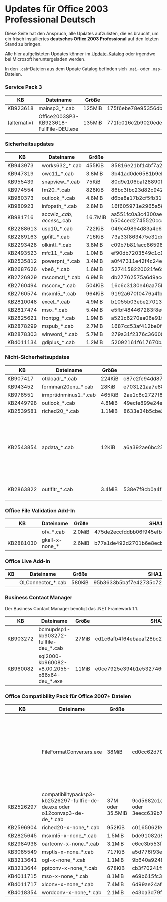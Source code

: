 # Updates für Office 2003 Professional Deutsch

Diese Seite hat den Anspruch, alle Updates aufzulisten, die es braucht, um ein frisch installiertes
**deutsches Office 2003 Professional** auf den letzten Stand zu bringen.

Alle hier aufgelisteten Updates können im [Update-Katalog](https://www.catalog.update.microsoft.com/) oder
irgendwo bei Microsoft heruntergeladen werden.

In den `.cab`-Dateien aus dem Update Catalog befinden sich `.msi`- oder `.msp`-Dateien.

### Service Pack 3

| KB       | Dateiname                               | Größe  | SHA1                                     |
|----------|-----------------------------------------|--------|------------------------------------------|
| KB923618 | mainsp3_*.cab | 125MiB | 175f6ebe78e95356db84feae3c2acfb763315d72 |
| (alternativ) | Office2003SP3-KB923618-FullFile-DEU.exe | 135MiB | 771fc016c2b9020ede28222f56e82ab1484081b4 |

### Sicherheitsupdates

| KB | Dateiname | Größe | SHA1 |
|----|-----------|-------|------|
| KB943973 | works632_*.cab | 455KiB | 85816e21bf14bf7a2b5ad23ade38edca1770b3e4 |
| KB947319 | owc11_*.cab | 3.8MiB | 3b41ad0de6581b9ebf5d1c1282b3def107bc689d |
| KB955439 | snapview_*.cab | 75KiB | 80d9e106baf28890f54df411921f8aff24175b88 |
| KB974554 | fm20_*.cab | 828KiB | 86bc3fbc23d82c942ebe6e5b5542dd49572d26a5 |
| KB980373 | outlook_*.cab | 4.8MiB | d6be8a17b2cf5fb310b43ad839083e745a2426d2 |
| KB980923 | infopath_*.cab | 2.8MiB | 16f605971e2965a5858a3dacebb1972c3a6ae5fd |
| KB981716 | accwiz_*.cab, access_*.cab | 16.7MiB | aa551fc0a3c4300aef0911df31432b255d504d93, b504ced2745520cc4c9b5609819b37886bd2885c |
| KB2288613 | usp10_*.cab | 722KiB | 049c49894d83a4e679bf811df806fd247801b201 |
| KB2289163 | gpfilt_*.cab | 716KiB | 73a33f863475e31dd4ae0f5476a914828d1e29e4 |
| KB2293428 | olkintl_*.cab | 3.8MiB | c09b7b81facc86598e0da725fdb57a3a62acd468 |
| KB2493523 | mfc11_*.cab | 1.0MiB | ef90db7203549c1c1c20b52ab89e32ed1e69aaf2 |
| KB2535812 | powerpnt_*.cab | 3.4MiB | a0f47311e42f4c24e470c8e955c4cc29d493053e |
| KB2687626 | vbe6_*.cab | 1.6MiB | 5274158220021fe690892407874a770d69b8ebfa |
| KB2726929 | mscomctl_*.cab | 6.9MiB | db27762575a6d9acc7d3f213a16b8dfbcf400830 |
| KB2760494 | msconv_*.cab | 504KiB | 16c6c3130e46aa75b2508c7c6cb4eb4dd49cd25b |
| KB2760574 | msxml5_*.cab | 964KiB | 9192a670f0476a4fb149afa3fb2d7fe525778a9a |
| KB2810048 | excel_*.cab | 4.9MiB | b1055b03ebe27013692bd12bfa9416ed1d0180a1 |
| KB2817474 | mso_*.cab | 5.4MiB | e5fbf484467283f8e660c7584899f5a224c7c138 |
| KB2825621 | frontpg_*.cab | 1.9MiB | a521c6270ea06e91ff6d609db06eb499a324d178 |
| KB2878299 | mspub_*.cab | 2.7MiB | 1687cc53af412be0f21d6c4ded240dc73b8dc713 |
| KB2878303 | winword_*.cab | 5.7MiB | 279a31f2376c3660950c7f06510b46d3c498a71e |
| KB4011134 | gdiplus_*.cab | 1.2MiB | 52092161f617670baf8a3ccb47f25446fac534a0 |


### Nicht-Sicherheitsupdates

| KB | Dateiname | Größe | SHA1 | Bemerkung |
|----|-----------|-------|------|-----------|
| KB907417 | otkloadr_*.cab | 224KiB | c87e2fe94dd873224afa65e2af2473ca3e307a37 | |
| KB943452 | formman20enu_*.cab | 28KiB | e703121aa7e887ff52027c1a80ff2972bb1a67c9 | |
| KB978551 | irmprtidnminus1_*.cab | 465KiB | 2ae1c8c2727f8cd8c26475c502c52aa73383d394 | |
| KB2449798 | outlook_*.cab | 4.8MiB | 49ecfe899e24ee3a825a61a1d72b6b6ba081bfc2 | |
| KB2539581 | riched20_*.cab | 1.1MiB | 8633e34b5cbe2f5454eb756900f439969ca9a5cd | |
| KB2543854 | apdata_*.cab | 12KiB | a6a392ae6bc233e5e6c1e622d8315f353f15a23e | Scheinbar nur ab Windows 7 wichtig, Windows Update unter XP hat das nicht verlangt. |
| KB2863822 | outlfltr_*.cab | 3.4MiB | 538e7f9cb0a4f17d345d45f3658080908100258e | Update für Junk-Mail-Filter |


### Office File Validation Add-In

| KB | Dateiname | Größe | SHA1 |
|----|-----------|-------|------|
| | ofv_*.cab | 2.0MiB | 475de2eccfddbb06f945efb53472963e8ff88d0b |
| KB2881030 | gkall-x-none_* | 2.6MiB | b77a1de492d2701b6e8ecb2c627d4e8ec2e76fb3 |


### Office Live Add-In

| KB | Dateiname | Größe | SHA1 |
|----|-----------|-------|------|
| | OLConnector_*.cab | 580KiB | 95b3633b5baf7e42735c72b674cd50ccf0c98cd8 |


### Business Contact Manager

Der Business Contact Manager benötigt das .NET Framework 1.1.

| KB | Dateiname | Größe | SHA1 | Bemerkung |
|----|-----------|-------|------|-----------|
| KB903272 | bcmupdsp1-kb903272-fullfile-deu_*.cab | 27MiB | cd1c6afb4f64ebaeaf28bc2688bb00f46b154c86 | Service Pack 1 |
| KB960082 | sql2000-kb960082-v8.00.2055-x86x64-deu_*.exe | 11MiB | e0ce7925e394b1e532746032cf68ee7964a92dc3 | Sicherheitsupdate für SQL Server 2000 SP4 |

### Office Compatibility Pack für Office 2007+ Dateien

| KB | Dateiname | Größe | SHA1 | Bemerkung |
|----|-----------|-------|------|-----------|
| | FileFormatConverters.exe | 38MiB | cd0cc62d705d581bebeec2c6e750b70ad7a8e978 | Office Compatibility Pack. Die Datei selbst gibt es bei Microsoft nicht mehr, es kursieren verschiedene Versionen davon im Netz. |
| KB2526297 | compatibilitypacksp3-kb2526297-fullfile-de-de.exe oder o12convsp3-de-de_*.cab | 37M oder 35.5MiB | 9cd5682c1d398050561ae602ff5c9ad54467155e oder 3eecc639b7f9f26cd7b23dc37cc89e6fdcdd5116 | |
| KB2596904 | riched20-x-none_*.cab | 952KiB | c0165062fec4927687dca3ad073d75982ede9408 | |
| KB2825645 | msxml5-x-none_*.cab | 1.5MiB | bde91082d8c630f1365f2d6460d0743a8492c109 | |
| KB2984938 | oartconv-x-none_*.cab | 3.1MiB | c6cc3b553f9bba7f830565688db0f974ae27b8a0 | |
| KB3085549 | msptls-x-none_*.cab | 717KiB | a5d776f93ef02716fd846433094b66f5c3587a94 | |
| KB3213641 | ogl-x-none_*.cab | 1.1MiB | 9b640a924822e09f91d2952cd118f29d4218d512 | |
| KB3213644 | pptconv-x-none_*.cab | 678KiB | cb3f70241f970ec4dfd98cd51b7b4270b526b51c | |
| KB4011715 | mso-x-none_*.cab | 8.1MiB | e69b615fc31567fb1972eb611fc31fb6d66f1cc3 | |
| KB4011717 | xlconv-x-none_*.cab | 7.4MiB | 6d99ae24afeef436825c79b078da510ed17ac657 | |
| KB4018354 | wordconv-x-none_*.cab | 2.1MiB | e43ba3d79fecdcfc51977caef2ce7a65340ed5cf | |

